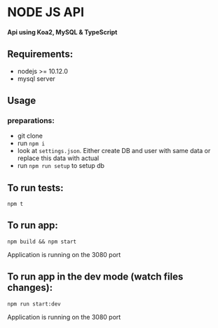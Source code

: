 # NODE JS API

#### Api using Koa2, MySQL & TypeScript

## Requirements:

- nodejs >= 10.12.0
- mysql server

## Usage

### preparations:
- git clone 
- run `npm i`
- look at `settings.json`.
Either create DB and user with same data or replace this data with actual
- run `npm run setup` to setup db

## To run tests:

    npm t

## To run app:

    npm build && npm start
    
Application is running on the 3080 port
    
## To run app in the dev mode (watch files changes):

    npm run start:dev
    
Application is running on the 3080 port

